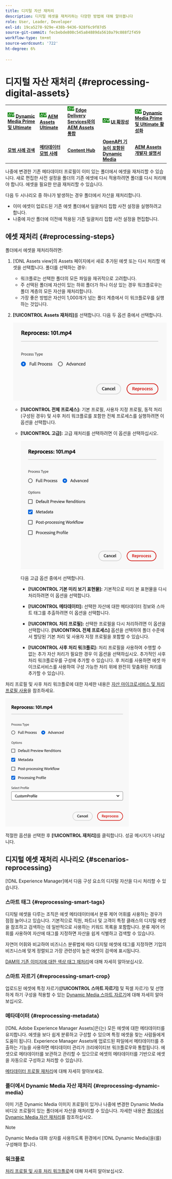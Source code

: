 ```yaml
---
title: 디지털 자산 재처리
description: 디지털 에셋을 재처리하는 다양한 방법에 대해 알아봅니다
role: User, Leader, Developer
exl-id: 19ca5278-929e-438b-9436-928f6c9f87d5
source-git-commit: fecbebde808c545a84889da5610a79c088f2f459
workflow-type: tm+mt
source-wordcount: '722'
ht-degree: 6%

---
```


# 디지털 자산 재처리 {#reprocessing-digital-assets}

<table>
    <tr>
        <td>
            <sup style= "background-color:#008000; color:#FFFFFF; font-weight:bold"><i>신규</i></sup> <a href="/help/assets/dynamic-media/dm-prime-ultimate.md"><b>Dynamic Media Prime 및 Ultimate</b></a>
        </td>
        <td>
            <sup style= "background-color:#008000; color:#FFFFFF; font-weight:bold"><i>신규</i></sup> <a href="/help/assets/assets-ultimate-overview.md"><b>AEM Assets Ultimate</b></a>
        </td>
        <td>
            <sup style= "background-color:#008000; color:#FFFFFF; font-weight:bold"><i>신규</i></sup> <a href="/help/assets/integrate-aem-assets-edge-delivery-services.md"><b>Edge Delivery Services와의 AEM Assets 통합</b></a>
        </td>
        <td>
            <sup style= "background-color:#008000; color:#FFFFFF; font-weight:bold"><i>신규</i></sup> <a href="/help/assets/aem-assets-view-ui-extensibility.md"><b>UI 확장성</b></a>
        </td>
          <td>
            <sup style= "background-color:#008000; color:#FFFFFF; font-weight:bold"><i>신규</i></sup> <a href="/help/assets/dynamic-media/enable-dynamic-media-prime-and-ultimate.md"><b>Dynamic Media Prime 및 Ultimate 활성화</b></a>
        </td>
    </tr>
    <tr>
        <td>
            <a href="/help/assets/search-best-practices.md"><b>모범 사례 검색</b></a>
        </td>
        <td>
            <a href="/help/assets/metadata-best-practices.md"><b>메타데이터 모범 사례</b></a>
        </td>
        <td>
            <a href="/help/assets/product-overview.md"><b>Content Hub</b></a>
        </td>
        <td>
            <a href="/help/assets/dynamic-media-open-apis-overview.md"><b>OpenAPI 기능이 포함된 Dynamic Media</b></a>
        </td>
        <td>
            <a href="https://developer.adobe.com/experience-cloud/experience-manager-apis/"><b>AEM Assets 개발자 설명서</b></a>
        </td>
    </tr>
</table>

나중에 변경한 기존 메타데이터 프로필이 이미 있는 폴더에서 에셋을 재처리할 수 있습니다. 새로 편집한 사전 설정을 폴더의 기존 에셋에 다시 적용하려면 폴더를 다시 처리해야 합니다. 에셋을 필요한 만큼 재처리할 수 있습니다.

다음 두 시나리오 중 하나가 발생하는 경우 폴더에서 자산을 재처리합니다.

* 이미 에셋이 업로드된 기존 에셋 폴더에서 일괄처리 집합 사전 설정을 실행하려고 합니다.
* 나중에 자산 폴더에 이전에 적용된 기존 일괄처리 집합 사전 설정을 편집합니다.

## 에셋 재처리 {#reprocessing-steps}

폴더에서 에셋을 재처리하려면:

1. [!DNL Assets view]의 Assets 페이지에서 새로 추가된 에셋 또는 다시 처리할 에셋을 선택합니다.
폴더를 선택하는 경우:

   * 워크플로는 선택한 폴더의 모든 파일을 재귀적으로 고려합니다.
   * 주 선택된 폴더에 자산이 있는 하위 폴더가 하나 이상 있는 경우 워크플로우는 폴더 계층의 모든 자산을 재처리합니다.
   * 가장 좋은 방법은 자산이 1,000개가 넘는 폴더 계층에서 이 워크플로우를 실행하는 것입니다.

1. **[!UICONTROL Assets 재처리]**&#x200B;를 선택합니다. 다음 두 옵션 중에서 선택합니다.

   ![Assets 옵션 재처리](assets/reprocessing-options.png)

   * **[!UICONTROL 전체 프로세스]:** 기본 프로필, 사용자 지정 프로필, 동적 처리(구성된 경우) 및 사후 처리 워크플로를 포함한 전체 프로세스를 실행하려면 이 옵션을 선택합니다.
   * **[!UICONTROL 고급]:** 고급 재처리를 선택하려면 이 옵션을 선택하십시오.

     ![고급 Assets 재처리 옵션](assets/reprocessing-options-advanced.png)

     다음 고급 옵션 중에서 선택합니다.

      * **[!UICONTROL 기본 미리 보기 표현물]:** 기본적으로 미리 본 표현물을 다시 처리하려면 이 옵션을 선택합니다.

      * **[!UICONTROL 메타데이터]:** 선택한 자산에 대한 메타데이터 정보와 스마트 태그를 추출하려면 이 옵션을 선택합니다.

      * **[!UICONTROL 처리 프로필]:** 선택한 프로필을 다시 처리하려면 이 옵션을 선택합니다. **[!UICONTROL 전체 프로세스]** 옵션을 선택하여 폴더 수준에서 할당된 기본 처리 및 사용자 지정 프로필을 포함할 수 있습니다.
        <!--When assets are uploaded to a folder, [!DNL Assets ~~view~~] checks the containing folder's properties for a processing profile. If none is applied, a parent folder in the hierarchy is checked for a processing profile to apply.-->

      * **[!UICONTROL 사후 처리 워크플로]:** 처리 프로필을 사용하여 수행할 수 없는 추가 자산 처리가 필요한 경우 이 옵션을 선택하십시오. 추가적인 사후 처리 워크플로우를 구성에 추가할 수 있습니다. 후 처리를 사용하면 에셋 마이크로서비스를 사용하여 구성 가능한 처리 위에 완전히 맞춤화된 처리를 추가할 수 있습니다.

처리 프로필 및 사후 처리 워크플로에 대한 자세한 내용은 [자산 마이크로서비스 및 처리 프로필 사용](https://experienceleague.adobe.com/docs/experience-manager-cloud-service/content/assets/manage/asset-microservices-configure-and-use.html?lang=en)을 참조하세요.

![고급 Assets 재처리 옵션2](assets/reprocessing-options-advanced-2.png)

적절한 옵션을 선택한 후 **[!UICONTROL 재처리]**&#x200B;를 클릭합니다. 성공 메시지가 나타납니다.

## 디지털 에셋 재처리 시나리오 {#scenarios-reprocessing}

[!DNL Experience Manager]에서 다음 구성 요소의 디지털 자산을 다시 처리할 수 있습니다.

### 스마트 태그 {#reprocessing-smart-tags}

디지털 에셋을 다루는 조직은 에셋 메타데이터에서 분류 제어 어휘를 사용하는 경우가 점점 늘어나고 있습니다. 기본적으로 직원, 파트너 및 고객이 특정 클래스의 디지털 에셋을 참조하고 검색하는 데 일반적으로 사용하는 키워드 목록을 포함합니다. 분류 제어 어휘를 사용하여 자산에 태그를 지정하면 자산을 쉽게 식별하고 검색할 수 있습니다.

자연어 어휘와 비교하여 비즈니스 분류법에 따라 디지털 에셋에 태그를 지정하면 기업의 비즈니스에 맞게 정렬되고 가장 관련성이 높은 에셋이 검색에 표시됩니다.

[DAM의 기존 이미지에 대한 색상 태그 재처리](https://experienceleague.adobe.com/docs/experience-manager-cloud-service/content/assets/manage/color-tag-images.html?lang=en#color-tags-existing-images)에 대해 자세히 알아보십시오.

### 스마트 자르기 {#reprocessing-smart-crop}

업로드된 에셋에 특정 자르기(**[!UICONTROL 스마트 자르기]** 및 픽셀 자르기) 및 선명하게 하기 구성을 적용할 수 있는 [Dynamic Media 스마트 자르기](https://experienceleague.adobe.com/docs/experience-manager-cloud-service/content/assets/dynamicmedia/image-profiles.html?lang=en)에 대해 자세히 알아보십시오.

### 메타데이터 {#reprocessing-metadata}

[!DNL Adobe Experience Manager Assets]은(는) 모든 에셋에 대한 메타데이터를 유지합니다. 에셋을 보다 쉽게 분류하고 구성할 수 있으며 특정 에셋을 찾는 사람들에게 도움이 됩니다. Experience Manager Assets에 업로드된 파일에서 메타데이터를 추출하는 기능을 사용하면 메타데이터 관리가 크리에이티브 워크플로우와 통합됩니다. 에셋으로 메타데이터를 보관하고 관리할 수 있으므로 에셋의 메타데이터를 기반으로 에셋을 자동으로 구성하고 처리할 수 있습니다.

[메타데이터 프로필 재처리](https://experienceleague.adobe.com/docs/experience-manager-cloud-service/content/assets/manage/metadata-profiles.html?lang=en)에 대해 자세히 알아보세요.

### 폴더에서 Dynamic Media 자산 재처리 {#reprocessing-dynamic-media}

이미 기존 Dynamic Media 이미지 프로필이 있거나 나중에 변경한 Dynamic Media 비디오 프로필이 있는 폴더에서 자산을 재처리할 수 있습니다. 자세한 내용은 [폴더에서 Dynamic Media 자산 재처리](https://experienceleague.adobe.com/docs/experience-manager-cloud-service/content/assets/admin/about-image-video-profiles.html?lang=en)를 참조하십시오.

>[!NOTE]
>
>Dynamic Media 대화 상자를 사용하도록 환경에서 [!DNL Dynamic Media]을(를) 구성해야 합니다.
>

### 워크플로

[처리 프로필 및 사후 처리 워크플로](https://experienceleague.adobe.com/docs/experience-manager-cloud-service/content/assets/manage/asset-microservices-configure-and-use.html?lang=en)에 대해 자세히 알아보십시오.
